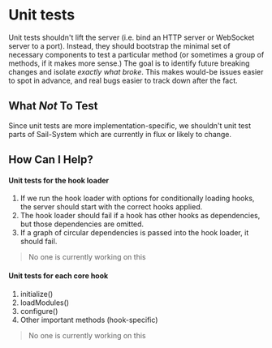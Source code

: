 # Unit tests

Unit tests shouldn't lift the server (i.e. bind an HTTP server or WebSocket server to a port). Instead, they should bootstrap the minimal set of necessary components to test a particular method (or sometimes a group of methods, if it makes more sense.)  The goal is to identify future breaking changes and isolate _exactly what broke_.  This makes would-be issues easier to spot in advance, and real bugs easier to track down after the fact.


## What _Not_ To Test
Since unit tests are more implementation-specific, we shouldn't unit test parts of Sail-System which are currently in flux or likely to change.

## How Can I Help?


#### Unit tests for the hook loader

1. If we run the hook loader with options for conditionally loading hooks, the server should start with the correct hooks applied.
2. The hook loader should fail if a hook has other hooks as dependencies, but those dependencies are omitted.
3. If a graph of circular dependencies is passed into the hook loader, it should fail.

> No one is currently working on this



#### Unit tests for each core hook

1. initialize()
2. loadModules()
3. configure()
3. Other important methods (hook-specific)

> No one is currently working on this
